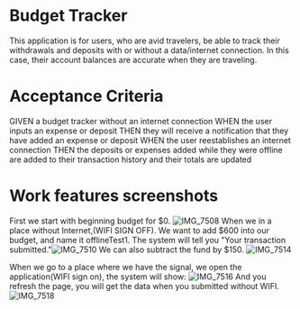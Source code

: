 # Budget Tracker
This application is for users, who are avid travelers, be able to track their withdrawals and deposits with or without a data/internet connection. In this case, their account balances are accurate when they are traveling. 

# Acceptance Criteria
GIVEN a budget tracker without an internet connection
WHEN the user inputs an expense or deposit
THEN they will receive a notification that they have added an expense or deposit
WHEN the user reestablishes an internet connection
THEN the deposits or expenses added while they were offline are added to their transaction history and their totals are updated

# Work features screenshots
First we start with beginning budget for $0. 
![IMG_7508](https://user-images.githubusercontent.com/97587912/174456668-6b25b968-6be5-4959-82e0-b7e767c8a0cb.JPG)
When we in a place without Internet,(WIFI SIGN OFF). We want to add $600 into our budget, and name it offlineTest1. The system will tell you "Your transaction submitted."![IMG_7510](https://user-images.githubusercontent.com/97587912/174456732-88e56ec2-9044-447f-8a51-c46d7c2a0220.JPG)
We can also subtract the fund by $150.
![IMG_7514](https://user-images.githubusercontent.com/97587912/174456770-ab6232c2-fb24-4862-b1ed-b016fe33f50b.JPG)

When we go to a place where we have the signal, we open the application(WIFI sign on), the system will show:
![IMG_7516](https://user-images.githubusercontent.com/97587912/174456837-ff10feb7-745a-4edf-9255-d879f3bd5092.JPG)
And you refresh the page, you will get the data when you submitted without WIFI.
![IMG_7518](https://user-images.githubusercontent.com/97587912/174456858-27dd9a0f-6790-46a0-afe1-084837cca8da.JPG)
